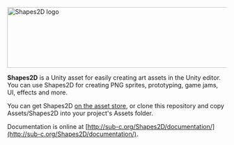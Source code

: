 <img src="http://sub-c.org/Shapes2D/documentation/_images/logo.png" width="506" height="140" alt="Shapes2D logo" />

**Shapes2D** is a Unity asset for easily creating art assets in the Unity editor. You can use Shapes2D for creating PNG sprites, prototyping, game jams, UI, effects and more.

You can get Shapes2D [on the asset store](https://assetstore.unity.com/packages/tools/sprite-management/shapes2d-make-art-fast-62586), or clone this repository and copy Assets/Shapes2D into your project's Assets folder.

Documentation is online at [http://sub-c.org/Shapes2D/documentation/](http://sub-c.org/Shapes2D/documentation/).
